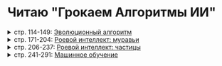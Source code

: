 # Читаю "Грокаем Алгоритмы ИИ"

<details>
  <summary>стр. 114-149: <a href="./genetic_algorithm/src/main/kotlin/GeneticAlgorithm.ipynb">Эволюционный алгоритм</a>
</summary>

```
В данной задаче реализуется генетический алгоритм для решения классической 
задачи о рюкзаке. Цель — найти такую комбинацию предметов, чтобы их 
суммарная ценность была максимальной, а суммарный вес не превышал заданную 
грузоподъёмность рюкзака. Каждый предмет характеризуется весом и ценностью. 
Алгоритм начинается с генерации случайной популяции возможных решений (хромосом), 
каждая из которых представляет собой набор предметов. Далее для каждой хромосомы 
рассчитывается её приспособленность (fitness), определяемая как суммарная 
ценность выбранных предметов, если их общий вес не превышает ограничение. 
Алгоритм проходит через несколько поколений, применяя отбор, кроссовер и мутацию, 
постепенно улучшая решения. Визуализация показывает, как меняется приспособленность 
особей с течением поколений: синие точки отображают приспособленность всех 
особей, а красная линия показывает среднюю приспособленность на каждом шаге 
эволюции, что позволяет наблюдать общий прогресс алгоритма.

Интересное: поигрался с параметрами, не думал что мутация так сильно решает,
если ее выставить менее 80% - все будет плохо, кроссовер - крутая тема.
```

</details>

<details>
  <summary>стр. 171-204: <a href="./ant_algorithm/src/main/kotlin/AntAlgorithm.ipynb">Роевой интеллект:
муравьи</a>
    </summary>

```
В этой части я реализую муравьиный алгоритм — метод оптимизации, вдохновлённый 
поведением реальных муравьёв при поиске кратчайшего пути к источнику пищи. 
Алгоритм особенно хорошо подходит для задач коммивояжёра, поиска маршрутов и 
других комбинаторных задач. В качестве практической задачи рассматривается 
планирование оптимального маршрута по парку развлечений Диснейленд, чтобы 
минимизировать общее время ожидания в очередях. Для этого я использую актуальные 
данные с сайта queue-times.com, который предоставляет информацию о текущем 
времени ожидания на аттракционы. Каждый «муравей» в алгоритме будет 
моделировать посетителя парка, пытающегося найти лучший маршрут по 
аттракционам с учётом текущей загруженности. Муравьи будут оставлять 
виртуальные феромоны на маршрутах, которые приводят к более короткому 
времени ожидания, тем самым усиливая привлекательность удачных путей для 
последующих агентов. Таким образом, цель алгоритма — найти наиболее 
выгодную последовательность посещения аттракционов, которая минимизирует 
время в очередях и делает пребывание в парке 
максимально эффективным и комфортным.

Интересное: не знаю как можно учесть время ожидания в очереди,
оно не влияет на оптимальный маршрут. Возможно нужно задать
стоимость аттракциона и лимит по времени, но это буквально
генетический алгоритм + муравьиный алгоритм 
```

</details>

<details>
  <summary>стр. 206-237: <a href="./swarm_algorithm/src/main/kotlin/SwarmAlgorithm.ipynb">Роевой интеллект:
частицы</a>
  </summary>

```
Реализую алгоритм роя частиц (Particle Swarm Optimization, PSO) — 
метод оптимизации, вдохновлённый коллективным поведением стай птиц и косяков рыб. 
В отличие от муравьиного алгоритма, где агенты обмениваются информацией 
через феромоны, здесь частицы (агенты) взаимодействуют друг с другом 
напрямую, обновляя свои скорости и позиции на основе как собственного опыта, 
так и успехов соседей. Каждая частица помнит лучшее решение, которое она нашла, 
а также знает лучшее решение в своём окружении (или во всей популяции, 
в зависимости от варианта алгоритма). Практическая задача — минимизация сложной 
математической функции с множеством локальных минимумов. Частицы «летают» 
по пространству решений, со временем сближаясь к глобальному минимуму. 
Для визуализации я использовал двухмерную функцию с рельефной поверхностью, 
по которой можно наблюдать, как частицы постепенно сходятся к наиболее 
выгодной точке. Я также визуализировал траектории движения частиц, чтобы 
отследить, насколько сильно на них влияют собственные открытия и находки других.

Интересное: PSO оказался удивительно устойчивым к локальным минимумам.

```

</details>

<details>
  <summary>стр. 241-291: <a href="./machine_learning/src/main/kotlin/MachineLearning.ipynb">Машинное
обучение</a>
  </summary>

```

...

Интересное: ...

```

</details>

